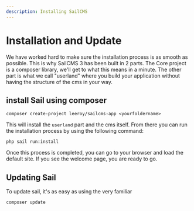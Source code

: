 ```yaml
---
description: Installing SailCMS
---
```

# Installation and Update

We have worked hard to make sure the installation process is as smooth as possible. This is why SailCMS 3
has been built in 2 parts. The Core project is a composer library, we'll get to what this means in a minute. 
The other part is what we call "userland" where you build your application without having the structure
of the cms in your way.

## install Sail using composer

```shell
composer create-project leeroy/sailcms-app <yourfoldername>
```

This will install the `userland` part and the cms itself. From there you can run the installation 
process by using the following command:

```shell
php sail run:install
```

Once this process is completed, you can go to your browser and load the default site. If you see
the welcome page, you are ready to go.

## Updating Sail

To update sail, it's as easy as using the very familiar

```shell
composer update
```